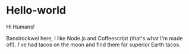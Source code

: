 # Hello-world

Hi Humans!

Bansirockwel here, I like Node.js and Coffeescript (that's what I'm made of!).
I've had tacos on the moon and find them far superior Earth tacos.
